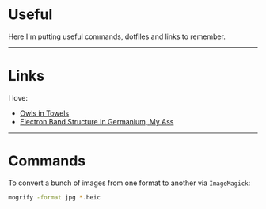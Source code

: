 # Useful

Here I'm putting useful commands, dotfiles and links to remember. 

---

# Links

I love:
- [Owls in Towels](https://owlsintowels.org/)
- [Electron Band Structure In Germanium, My Ass](https://web.archive.org/web/20001031193257/http://www.cs.wisc.edu/~kovar/hall.html)


---

# Commands

To convert a bunch of images from one format to another via `ImageMagick`: 
```bash
mogrify -format jpg *.heic
```


